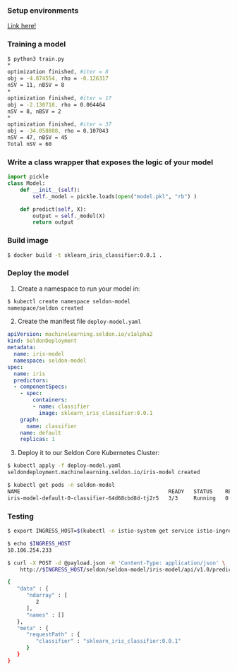 ### Setup environments
[Link here!](/seldon-core/inference-graph/README.md/)

### Training a model
```sh
$ python3 train.py
*
optimization finished, #iter = 8
obj = -4.874554, rho = -0.126317
nSV = 11, nBSV = 8
*
optimization finished, #iter = 17
obj = -2.130718, rho = 0.064464
nSV = 8, nBSV = 2
*
optimization finished, #iter = 37
obj = -34.058808, rho = 0.107043
nSV = 47, nBSV = 45
Total nSV = 60
```

### Write a class wrapper that exposes the logic of your model
```python
import pickle
class Model:
    def __init__(self):
        self._model = pickle.loads(open("model.pkl", "rb") )

    def predict(self, X):
        output = self._model(X)
        return output
```

### Build image
```sh
$ docker build -t sklearn_iris_classifier:0.0.1 .
```

### Deploy the model
1. Create a namespace to run your model in:
```sh
$ kubectl create namespace seldon-model
namespace/seldon created
```

2. Create the manifest file `deploy-model.yaml`
```yaml
apiVersion: machinelearning.seldon.io/v1alpha2
kind: SeldonDeployment
metadata:
  name: iris-model
  namespace: seldon-model
spec:
  name: iris
  predictors:
  - componentSpecs:
    - spec:
        containers:
        - name: classifier
          image: sklearn_iris_classifier:0.0.1
    graph:
      name: classifier
    name: default
    replicas: 1
```

3. Deploy it to our Seldon Core Kubernetes Cluster:
```sh
$ kubectl apply -f deploy-model.yaml
seldondeployment.machinelearning.seldon.io/iris-model created

$ kubectl get pods -n seldon-model
NAME                                               READY   STATUS    RESTARTS   AGE
iris-model-default-0-classifier-64d68cbd8d-tj2r5   3/3     Running   0          38s
```

### Testing
```sh
$ export INGRESS_HOST=$(kubectl -n istio-system get service istio-ingressgateway -o jsonpath='{.status.loadBalancer.ingress[0].ip}')

$ echo $INGRESS_HOST
10.106.254.233

$ curl -X POST -d @payload.json -H 'Content-Type: application/json' \
    http://$INGRESS_HOST/seldon/seldon-model/iris-model/api/v1.0/predictions | json_pp

{
   "data" : {
      "ndarray" : [
         2
      ],
      "names" : []
   },
   "meta" : {
      "requestPath" : {
         "classifier" : "sklearn_iris_classifier:0.0.1"
      }
   }
}
```